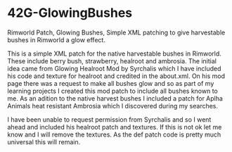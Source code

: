 # 42G-GlowingBushes
Rimworld Patch, Glowing Bushes,  Simple XML patching to give harvestable bushes in Rimworld a glow effect.

This is a simple XML patch for the native harvestable bushes in Rimworld. These include berry bush, strawberry, healroot and ambrosia. The initial idea came from Glowing Healroot Mod by Syrchalis which I have included his code and texture for healroot and credited in the about.xml.  On his mod page there was a request to make all bushes glow and so as part of my learning projects I created this mod patch to include all bushes known to me.  As an adition to the native harvest bushes I included a patch for Aplha Animals heat resistant Ambrosia which I discovered during my searches.

I have been unable to request permission from Syrchalis and so I went ahead and included his healroot patch and textures. If this is not ok let me know and I will remove the textures. As the def patch code is pretty much universal this will remain.
